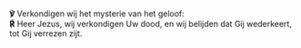 **℣** Verkondigen wij het mysterie van het geloof:  
**℟** Heer Jezus, wij verkondigen Uw dood, en wij belijden dat Gij
wederkeert, tot Gij verrezen zijt.
